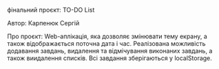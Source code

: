 фінальний проєкт: TO-DO List 

Автор: Карпенюк Сергій

Про проєкт:
Web-аплікація, яка дозволяє змінювати тему екрану, а також відображається поточна дата і час.
Реалізована можливість додавання завдань, видалення та відмічування виконаних завдань, а також виидалення списків.
Всі завдання зберігаються у localStorage.
